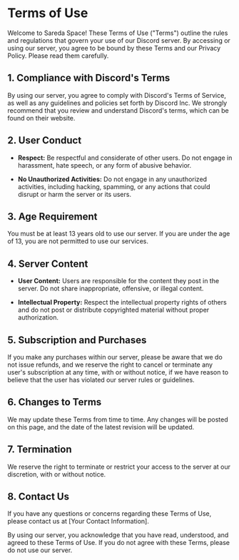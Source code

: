 # Terms of Use


Welcome to Sareda Space! These Terms of Use ("Terms") outline the rules and regulations that govern your use of our Discord server. By accessing or using our server, you agree to be bound by these Terms and our Privacy Policy. Please read them carefully.

## 1. Compliance with Discord's Terms

By using our server, you agree to comply with Discord's Terms of Service, as well as any guidelines and policies set forth by Discord Inc. We strongly recommend that you review and understand Discord's terms, which can be found on their website.

## 2. User Conduct

- **Respect:** Be respectful and considerate of other users. Do not engage in harassment, hate speech, or any form of abusive behavior.

- **No Unauthorized Activities:** Do not engage in any unauthorized activities, including hacking, spamming, or any actions that could disrupt or harm the server or its users.

## 3. Age Requirement

You must be at least 13 years old to use our server. If you are under the age of 13, you are not permitted to use our services.

## 4. Server Content

- **User Content:** Users are responsible for the content they post in the server. Do not share inappropriate, offensive, or illegal content.

- **Intellectual Property:** Respect the intellectual property rights of others and do not post or distribute copyrighted material without proper authorization.

## 5. Subscription and Purchases

If you make any purchases within our server, please be aware that we do not issue refunds, and we reserve the right to cancel or terminate any user's subscription at any time, with or without notice, if we have reason to believe that the user has violated our server rules or guidelines.

## 6. Changes to Terms

We may update these Terms from time to time. Any changes will be posted on this page, and the date of the latest revision will be updated.

## 7. Termination

We reserve the right to terminate or restrict your access to the server at our discretion, with or without notice.

## 8. Contact Us

If you have any questions or concerns regarding these Terms of Use, please contact us at [Your Contact Information].

By using our server, you acknowledge that you have read, understood, and agreed to these Terms of Use. If you do not agree with these Terms, please do not use our server.
